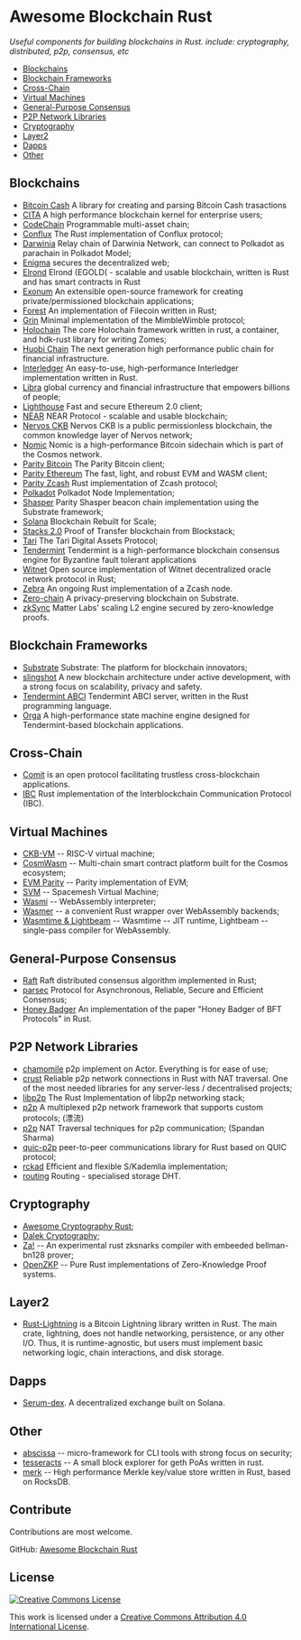 # Awesome Blockchain Rust

*Useful components for building blockchains in Rust. include: cryptography, distributed, p2p, consensus, etc*

- [Blockchains](#blockchains)
- [Blockchain Frameworks](#blockchain-frameworks)
- [Cross-Chain](#cross-chain)
- [Virtual Machines](#virtual-machines)
- [General-Purpose Consensus](#consensus)
- [P2P Network Libraries](#p2p-network)
- [Cryptography](#cryptography)
- [Layer2](#layer2)
- [Dapps](#dapps)
- [Other](#other)

## Blockchains
- [Bitcoin Cash](https://github.com/be-cash/bitcoin-cash)
A library for creating and parsing Bitcoin Cash trasactions
- [CITA](https://github.com/cryptape/cita) A high performance blockchain kernel for enterprise users;
- [CodeChain](https://github.com/CodeChain-io/codechain) Programmable multi-asset chain;
- [Conflux](https://github.com/Conflux-Chain/conflux-rust) The Rust implementation of Conflux protocol;
- [Darwinia](https://github.com/darwinia-network/darwinia) Relay chain of Darwinia Network, can connect to Polkadot as parachain in Polkadot Model;
- [Enigma](https://github.com/enigmampc/enigma-core) secures the decentralized web;
- [Elrond](https://elrond.com/) Elrond (EGOLD( - scalable and usable blockchain, written is Rust and has smart contracts in Rust
- [Exonum](https://github.com/exonum/exonum) An extensible open-source framework for creating private/permissioned blockchain applications;
- [Forest](https://github.com/ChainSafe/forest) An implementation of Filecoin written in Rust;
- [Grin](https://github.com/mimblewimble/grin) Minimal implementation of the MimbleWimble protocol;
- [Holochain](https://github.com/holochain/holochain-rust) The core Holochain framework written in rust, a container, and hdk-rust library for writing Zomes;
- [Huobi Chain](https://github.com/HuobiGroup/huobi-chain) The next generation high performance public chain for financial infrastructure.
- [Interledger](https://github.com/interledger-rs/interledger-rs) An easy-to-use, high-performance Interledger implementation written in Rust.
- [Libra](https://github.com/libra/libra) global currency and financial infrastructure that empowers billions of people;
- [Lighthouse](https://github.com/sigp/lighthouse) Fast and secure Ethereum 2.0 client;
- [NEAR](https://github.com/nearprotocol/nearcore) NEAR Protocol - scalable and usable blockchain;
- [Nervos CKB](https://github.com/nervosnetwork/ckb) Nervos CKB is a public permissionless blockchain, the common knowledge layer of Nervos network;
- [Nomic](https://github.com/nomic-io/nomic) Nomic is a high-performance Bitcoin sidechain which is part of the Cosmos network.
- [Parity Bitcoin](https://github.com/paritytech/parity-bitcoin) The Parity Bitcoin client;
- [Parity Ethereum](https://github.com/paritytech/parity-ethereum) The fast, light, and robust EVM and WASM client;
- [Parity Zcash](https://github.com/paritytech/parity-zcash) Rust implementation of Zcash protocol;
- [Polkadot](https://github.com/paritytech/polkadot) Polkadot Node Implementation;
- [Shasper](https://github.com/paritytech/shasper) Parity Shasper beacon chain implementation using the Substrate framework;
- [Solana](https://github.com/solana-labs/solana) Blockchain Rebuilt for Scale;
- [Stacks 2.0](https://github.com/blockstack/stacks-blockchain) Proof of Transfer blockchain from Blockstack;
- [Tari](https://github.com/tari-project) The Tari Digital Assets Protocol;
- [Tendermint](https://github.com/informalsystems/tendermint-rs) Tendermint is a high-performance blockchain consensus engine for Byzantine fault tolerant applications 
- [Witnet](https://github.com/witnet/witnet-rust) Open source implementation of Witnet decentralized oracle network protocol in Rust;
- [Zebra](https://github.com/ZcashFoundation/zebra) An ongoing Rust implementation of a Zcash node.
- [Zero-chain](https://github.com/LayerXcom/zero-chain) A privacy-preserving blockchain on Substrate.
- [zkSync](https://github.com/matter-labs/zksync) Matter Labs' scaling L2 engine secured by zero-knowledge proofs.

## Blockchain Frameworks
- [Substrate](https://github.com/paritytech/substrate) Substrate: The platform for blockchain innovators;
- [slingshot](https://github.com/stellar/slingshot) A new blockchain architecture under active development, with a strong focus on scalability, privacy and safety.
- [Tendermint ABCI](https://github.com/tendermint/rust-abci) Tendermint ABCI server, written in the Rust programming language.
- [Orga](https://github.com/nomic-io/orga) A high-performance state machine engine designed for Tendermint-based blockchain applications.

## Cross-Chain
- [Comit](https://comit.network/) is an open protocol facilitating trustless cross-blockchain applications.
- [IBC](https://github.com/informalsystems/ibc-rs) Rust implementation of the Interblockchain Communication Protocol (IBC).

## Virtual Machines
- [CKB-VM](https://github.com/nervosnetwork/ckb-vm) -- RISC-V virtual machine;
- [CosmWasm](https://www.cosmwasm.com) -- Multi-chain smart contract platform built for the Cosmos ecosystem;
- [EVM Parity](https://github.com/paritytech/parity-ethereum/tree/master/evmbin) -- Parity implementation of EVM;
- [SVM](https://github.com/spacemeshos/svm) -- Spacemesh Virtual Machine;
- [Wasmi](https://github.com/paritytech/wasmi) -- WebAssembly interpreter;
- [Wasmer](https://wasmer.io/) -- a convenient Rust wrapper over WebAssembly backends;
- [Wasmtime & Lightbeam](https://github.com/CraneStation/wasmtime) -- Wasmtime -- JIT runtime, Lightbeam -- single-pass compiler for WebAssembly.

## General-Purpose Consensus
- [Raft](https://github.com/pingcap/raft-rs) Raft distributed consensus algorithm implemented in Rust;
- [parsec](https://github.com/maidsafe/parsec) Protocol for Asynchronous, Reliable, Secure and Efficient Consensus;
- [Honey Badger](https://github.com/poanetwork/hbbft) An implementation of the paper "Honey Badger of BFT Protocols" in Rust.

## P2P Network Libraries
- [chamomile](https://github.com/placefortea/chamomile) p2p implement on Actor. Everything is for ease of use;
- [crust](https://github.com/maidsafe/crust) Reliable p2p network connections in Rust with NAT traversal. One of the most needed libraries for any server-less / decentralised projects;
- [libp2p](https://github.com/libp2p/rust-libp2p) The Rust Implementation of libp2p networking stack;
- [p2p](https://github.com/driftluo/p2p) A multiplexed p2p network framework that supports custom protocols; (漂流)
- [p2p](https://github.com/ustulation/p2p) NAT Traversal techniques for p2p communication; (Spandan Sharma)
- [quic-p2p](https://github.com/maidsafe/quic-p2p) peer-to-peer communications library for Rust based on QUIC protocol;
- [rckad](https://github.com/rust-cc) Efficient and flexible S/Kademlia implementation;
- [routing](https://github.com/maidsafe/routing) Routing - specialised storage DHT.

## Cryptography
- [Awesome Cryptography Rust](https://github.com/rust-cc/awesome-cryptography-rust);
- [Dalek Cryptography](https://github.com/dalek-cryptography);
- [Za!](https://github.com/adria0/za) -- An experimental rust zksnarks compiler with embeeded bellman-bn128 prover;
- [OpenZKP](https://github.com/0xProject/OpenZKP) -- Pure Rust implementations of Zero-Knowledge Proof systems.

## Layer2
- [Rust-Lightning](https://github.com/rust-bitcoin/rust-lightning)
  is a Bitcoin Lightning library written in Rust.
  The main crate, lightning, does not handle networking,
  persistence, or any other I/O. Thus, it is runtime-agnostic,
  but users must implement basic networking logic,
  chain interactions, and disk storage.

## Dapps
- [Serum-dex](https://github.com/project-serum/serum-dex).
A decentralized exchange built on Solana.

## Other
- [abscissa](https://github.com/iqlusioninc/abscissa) -- micro-framework for CLI tools with strong focus on security;
- [tesseracts](https://github.com/adria0/tesseracts) -- A small block explorer for geth PoAs written in rust.
- [merk](https://github.com/nomic-io/merk) -- High performance Merkle key/value store written in Rust, based on RocksDB.


## Contribute
Contributions are most welcome. 

GitHub: [Awesome Blockchain Rust](https://github.com/rust-in-blockchain/awesome-blockchain-rust)


## License
[![Creative Commons License](http://i.creativecommons.org/l/by/4.0/88x31.png)](http://creativecommons.org/licenses/by/4.0/)

This work is licensed under a [Creative Commons Attribution 4.0 International License](http://creativecommons.org/licenses/by/4.0/).
